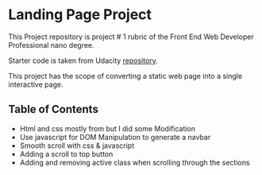 # Landing Page Project

This Project repository is project # 1 rubric of the Front End Web Developer Professional nano degree.

Starter code is taken from Udacity [repository](https://github.com/udacity/fend/tree/refresh-2019/projects/landing-page).

This project has the scope of converting a static web page into a single interactive page.

## Table of Contents

- Html and css mostly from but I did some Modification
- Use javascript for DOM Manipulation to generate a navbar
- Smooth scroll with css & javascript
- Adding a scroll to top button
- Adding and removing active class when scrolling through the sections
